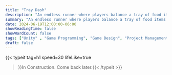 ```yaml
---
title: "Tray Dash"
description: "An endless runner where players balance a tray of food items and deliver them to their destination. Available on the Google Play Store."
summary: "An endless runner where players balance a tray of food items and deliver them to their destination. Available on the Google Play Store."
date: 2024-06-19T12:00:00-06:00
showReadingTime: false
showWordCount: false
tags: ["Unity" , "Game Programming", "Game Design", "Project Management"]
draft: false
---
```


{{< typeit
    tag=h1
    speed=30
    lifeLike=true
 >}}In Construction. Come back later.{{< /typeit >}}